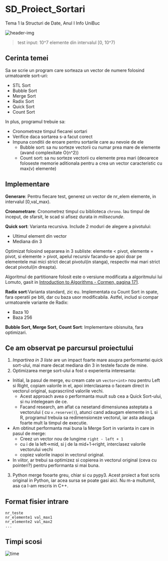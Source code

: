 # SD_Proiect_Sortari
Tema 1 la Structuri de Date, Anul I Info UniBuc

![header-img](https://i.imgur.com/5q7HlKk.png)
> test input: 10^7 elemente din intervalul [0, 10^7)

## Cerinta temei
Sa se scrie un program care sorteaza un vector de numere folosind urmatoarele sort-uri:
* STL Sort
* Bubble Sort
* Merge Sort
* Radix Sort
* Quick Sort
* Count Sort

In plus, programul trebuie sa:
* Cronometreze timpul fiecarei sortari
* Verifice daca sortarea s-a facut corect
* Impuna conditii de eroare pentru sortarile care au nevoie de ele
  * Bubble sort: sa nu sorteze vectorii cu numar prea mare de elemente (avand complexitate O(n^2))
  * Count sort: sa nu sorteze vectorii cu elemente prea mari (deoarece foloseste memorie aditionala pentru a crea un vector caracteristic cu max(v) elemente)

## Implementare
**Generare**: Pentru fiecare test, generez un vector de nr_elem elemente, in intervalul [0,val_max).

**Cronometrare**: Cronometrez timpul cu biblioteca `chrono`. Iau timpul de inceput, de sfarsit, le scad si afisez durata in *milisecunde*.

**Quick sort**: Varianta recursiva. Include 2 moduri de alegere a pivotului:
* Ultimul element din vector
* Mediana din 3

Optimizat folosind separarea in 3 subliste: elemente < pivot, elemente = pivot, si elemente > pivot, apelul recursiv facandu-se apoi doar pe elementele mai mici strict decat pivotul(in stanga), respectiv mai mari strict decat pivotul(in dreapta).

Algoritmul de partitionare folosit este o versiune modificata a algoritmului lui Lomuto, gasit in [Introduction to Algorithms - Cormen, pagina 171](https://edutechlearners.com/download/Introduction_to_algorithms-3rd%20Edition.pdf).

**Radix sort**:Varianta standard, zic eu. Implementata cu Count Sort in spate, fara operatii pe biti, dar cu baza usor modificabila. Astfel, includ si compar urmatoarele variante de Radix:
* Baza 10
* Baza 256

**Bubble Sort, Merge Sort, Count Sort**: Implementare obisnuita, fara optimizari.

## Ce am observat pe parcursul proiectului

1.  _Impartirea in 3 liste_ are un impact foarte mare asupra performantei quick sort-ului, mai mare decat mediana din 3 in testele facute de mine.
2. Optimizarea merge sort-ului a fost o experienta interesanta:
  * Initial, la pasul de merge, eu cream cate un `vector<int>` nou pentru Left si Right, copiam valorile in el, apoi interclasarea o faceam direct in vectorul original, suprascriind valorile vechi.
     - Acest approach avea o performanta muult sub cea a Quick Sort-ului, si nu intelegeam de ce.
     - Facand research, am aflat ca nesetand dimensiunea asteptata a vectorului ( cu `v.reserve()`), atunci cand adaugam elemente in L si R, programul trebuia sa redimensioneze vectorul, iar asta adauga foarte mult la timpul de executie.
  *  Am obtinut performanta mai buna la Merge Sort in varianta in care in pasul de merge:
      * Creez un vector nou de lungime `right - left + 1`
      * cu i de la left->mid, si j de la mid+1->right, interclasez valorile vectorului vechi
      * copiez valorile inapoi in vectorul original.
  * In viitor, ar trebui sa optimizez si copierea in vectorul original (ceva cu pointeri?) pentru performanta si mai buna.
3. Python merge fooarte greu, chiar si cu pypy3. Acest proiect a fost scris original in Python, iar acea sursa se poate gasi aici. Nu m-a multumit, asa ca l-am rescris in C++.

## Format fisier intrare
```
nr_teste
nr_elemente1 val_max1
nr_elemente2 val_max2
...
```
## Timpi scosi
![time](https://i.imgur.com/hqQ8ATC.png)
